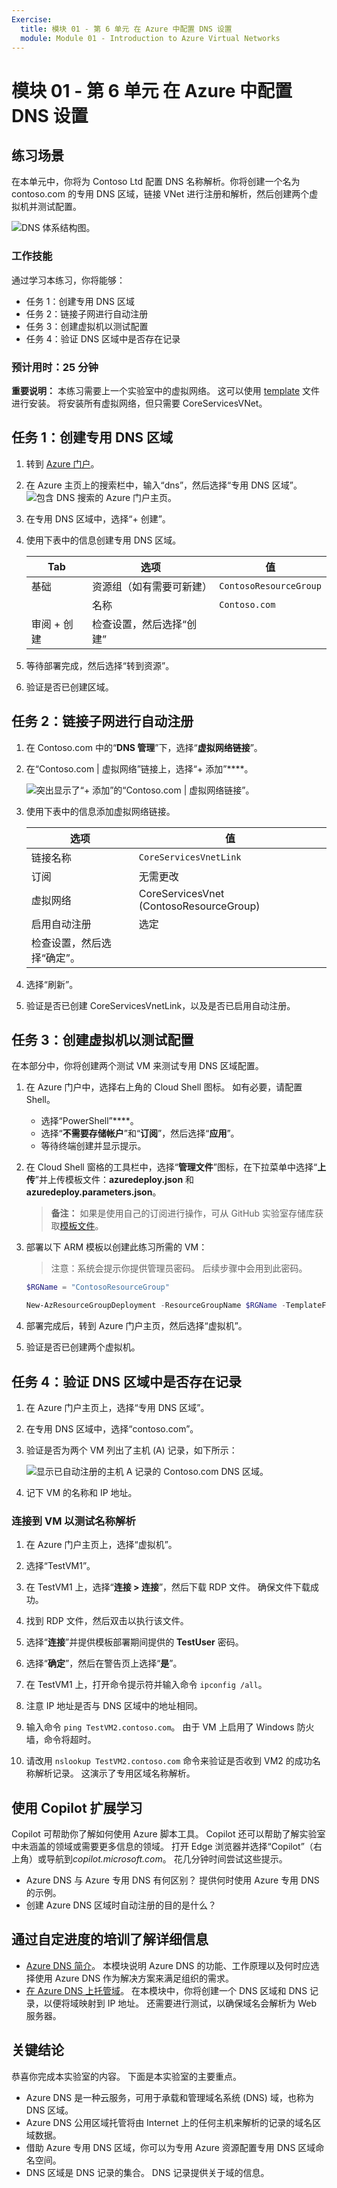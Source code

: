 ```yaml
---
Exercise:
  title: 模块 01 - 第 6 单元 在 Azure 中配置 DNS 设置
  module: Module 01 - Introduction to Azure Virtual Networks
---
```


# 模块 01 - 第 6 单元 在 Azure 中配置 DNS 设置

## 练习场景

在本单元中，你将为 Contoso Ltd 配置 DNS 名称解析。你将创建一个名为 contoso.com 的专用 DNS 区域，链接 VNet 进行注册和解析，然后创建两个虚拟机并测试配置。

![DNS 体系结构图。](../media/6-exercise-configure-domain-name-servers-configuration-azure.png)

### 工作技能
通过学习本练习，你将能够：

+ 任务 1：创建专用 DNS 区域
+ 任务 2：链接子网进行自动注册
+ 任务 3：创建虚拟机以测试配置
+ 任务 4：验证 DNS 区域中是否存在记录

### 预计用时：25 分钟

**重要说明：** 本练习需要上一个实验室中的虚拟网络。 这可以使用 [template](https://github.com/MicrosoftLearning/AZ-700-Designing-and-Implementing-Microsoft-Azure-Networking-Solutions/tree/master/Allfiles/Exercises/M01/template.json) 文件进行安装。 将安装所有虚拟网络，但只需要 CoreServicesVNet。 

## 任务 1：创建专用 DNS 区域

1. 转到 [Azure 门户](https://portal.azure.com/)。

1. 在 Azure 主页上的搜索栏中，输入“dns”，然后选择“专用 DNS 区域”。  
   ![包含 DNS 搜索的 Azure 门户主页。](../media/create-private-dns-zone.png)

1. 在专用 DNS 区域中，选择“+ 创建”。

1. 使用下表中的信息创建专用 DNS 区域。

    | Tab         | **选项**                             | **值**            |
    | --------------- | -------------------------------------- | -------------------- |
    | 基础          | 资源组（如有需要可新建） | `ContosoResourceGroup` |
    |                 | 名称                                   | `Contoso.com`          |
    | 审阅 + 创建 | 检查设置，然后选择“创建” |                      |

1. 等待部署完成，然后选择“转到资源”。

1. 验证是否已创建区域。

## 任务 2：链接子网进行自动注册

1. 在 Contoso.com 中的“**DNS 管理**”下，选择“**虚拟网络链接**”。

1. 在“Contoso.com \| 虚拟网络”链接上，选择“+ 添加”****。

    ![突出显示了“+ 添加”的“Contoso.com \| 虚拟网络链接”。](../media/add-network-link-dns.png)

1. 使用下表中的信息添加虚拟网络链接。

    | **选项**                          | 值                               |
    | ----------------------------------- | --------------------------------------- |
    | 链接名称                           | `CoreServicesVnetLink`                   |
    | 订阅                        | 无需更改                     |
    | 虚拟网络                     | CoreServicesVnet (ContosoResourceGroup) |
    | 启用自动注册            | 选定                                |
    | 检查设置，然后选择“确定”。 |                                         |

1. 选择“刷新”。

1. 验证是否已创建 CoreServicesVnetLink，以及是否已启用自动注册。

## 任务 3：创建虚拟机以测试配置

在本部分中，你将创建两个测试 VM 来测试专用 DNS 区域配置。

1. 在 Azure 门户中，选择右上角的 Cloud Shell 图标。 如有必要，请配置 Shell。  
    + 选择“PowerShell”****。
    + 选择“**不需要存储帐户**”和“**订阅**”，然后选择“**应用**”。
    + 等待终端创建并显示提示。 

1. 在 Cloud Shell 窗格的工具栏中，选择“**管理文件**”图标，在下拉菜单中选择“**上传**”并上传模板文件：**azuredeploy.json** 和 **azuredeploy.parameters.json**。

   >**备注：** 如果是使用自己的订阅进行操作，可从 GitHub 实验室存储库获取[模板文件](https://github.com/MicrosoftLearning/AZ-700-Designing-and-Implementing-Microsoft-Azure-Networking-Solutions/tree/master/Allfiles/Exercises)。
   
1. 部署以下 ARM 模板以创建此练习所需的 VM：

   >注意：系统会提示你提供管理员密码。 后续步骤中会用到此密码。 

   ```powershell
   $RGName = "ContosoResourceGroup"
   
   New-AzResourceGroupDeployment -ResourceGroupName $RGName -TemplateFile azuredeploy.json -TemplateParameterFile azuredeploy.parameters.json
   ```
  
1. 部署完成后，转到 Azure 门户主页，然后选择“虚拟机”。

1. 验证是否已创建两个虚拟机。

## 任务 4：验证 DNS 区域中是否存在记录

1. 在 Azure 门户主页上，选择“专用 DNS 区域”。

1. 在专用 DNS 区域中，选择“contoso.com”。

1. 验证是否为两个 VM 列出了主机 (A) 记录，如下所示：

    ![显示已自动注册的主机 A 记录的 Contoso.com DNS 区域。](../media/contoso_com-dns-zone.png)

1. 记下 VM 的名称和 IP 地址。

### 连接到 VM 以测试名称解析

1. 在 Azure 门户主页上，选择“虚拟机”。

1. 选择“TestVM1”。

1. 在 TestVM1 上，选择“**连接 &gt; 连接**”，然后下载 RDP 文件。 确保文件下载成功。

1. 找到 RDP 文件，然后双击以执行该文件。

1. 选择“**连接**”并提供模板部署期间提供的 **TestUser** 密码。

1. 选择“**确定**”，然后在警告页上选择“**是**”。

1. 在 TestVM1 上，打开命令提示符并输入命令 `ipconfig /all`。

1. 注意 IP 地址是否与 DNS 区域中的地址相同。

1. 输入命令 `ping TestVM2.contoso.com`。 由于 VM 上启用了 Windows 防火墙，命令将超时。

1. 请改用 `nslookup TestVM2.contoso.com` 命令来验证是否收到 VM2 的成功名称解析记录。 这演示了专用区域名称解析。 

## 使用 Copilot 扩展学习

Copilot 可帮助你了解如何使用 Azure 脚本工具。 Copilot 还可以帮助了解实验室中未涵盖的领域或需要更多信息的领域。 打开 Edge 浏览器并选择“Copilot”（右上角）或导航到*copilot.microsoft.com*。 花几分钟时间尝试这些提示。
+ Azure DNS 与 Azure 专用 DNS 有何区别？ 提供何时使用 Azure 专用 DNS 的示例。
+ 创建 Azure DNS 区域时自动注册的目的是什么？

## 通过自定进度的培训了解详细信息

+ [Azure DNS 简介](https://learn.microsoft.com/training/modules/intro-to-azure-dns/)。 本模块说明 Azure DNS 的功能、工作原理以及何时应选择使用 Azure DNS 作为解决方案来满足组织的需求。
+ [在 Azure DNS 上托管域](https://learn.microsoft.com/training/modules/host-domain-azure-dns/)。 在本模块中，你将创建一个 DNS 区域和 DNS 记录，以便将域映射到 IP 地址。 还需要进行测试，以确保域名会解析为 Web 服务器。

## 关键结论

恭喜你完成本实验室的内容。 下面是本实验室的主要重点。 

+ Azure DNS 是一种云服务，可用于承载和管理域名系统 (DNS) 域，也称为 DNS 区域。 
+ Azure DNS 公用区域托管将由 Internet 上的任何主机来解析的记录的域名区域数据。
+ 借助 Azure 专用 DNS 区域，你可以为专用 Azure 资源配置专用 DNS 区域命名空间。
+ DNS 区域是 DNS 记录的集合。 DNS 记录提供关于域的信息。
